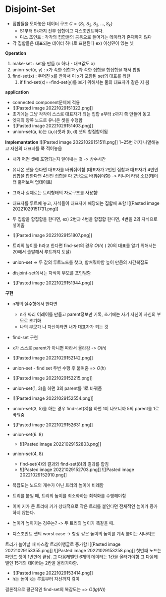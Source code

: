 # Disjoint-Set
- 집합들을 모아놓은 데이터 구조 $C=\{S_{1}, S_{2}, S_{3},..., S_{k}\}$
	- S1부터 Sk까지 전부 집합이고 디스조인트하다.
	- 디스 조인트 : 각각의 집합들의 공통으로 들어가는 데이터가 존재하지 않다
- 각 집합들은 대표되는 데이터 하나로 표현된다 ex) 이성민이 있는 셋

__Operation__
1. make-set : set을 만듬 (x 하나 - 대표값도 x)
2. union-set(x, y) : x가 속한 집합과 y과 속한 집합을 합집합을 해서 합침
3. find-set(x) : 주어진 x를 받아서 이 x가 포함된 set의 대표를 리턴
	1. if find-set(x)\=\=find-set(y)를 보기 위해서는 둘의 대표자가 같은 지 봄

__application__
- connected component문제에 적용
- ![[Pasted image 20221029151322.png]]
- 초기에는 그냥 각각이 스스로 대표자가 되는 집합 a부터 z까지 쭉 만들어 놓고
- 엣지의 양쪽 노드로 유니온 셋을 수행함
- ![[Pasted image 20221029151403.png]]
- union-set(a, b)는 (a,c)셋과 (b, d) 셋의 합집합이됨

__Implemantation__
![[Pasted image 20221029151511.png]]
1~25번 까지 나열해놓고 자신의 대표자를 쭉 적어놓음
- 내가 어떤 셋에 포함되는지 알아내는 것 -> 상수시간
- 유니온 셋을 한다면 대표자를 바꿔줘야함 (대표자가 2번인 집합과 대표자가 4번인 집합을 합한다면 4번인 집합을 다 2번으로 바꿔줘야함) -> 리니어 타임 소요(데이터 훑어보며 업데이트)

- 그러나 실제로는 트리형태의 자료구조를 사용함!
- 대표자를 루트에 놓고, 자식들이 대표자에 해당되는 집합에 포함
![[Pasted image 20221029151731.png]]
- 두 집합을 합집합을 한다면, ex) 2번과 4번을 합집합 한다면, 4번을 2의 자식으로 넣어줌
- ![[Pasted image 20221029151807.png]]
- 트리의 높이를 h라고 한다면 find-set의 경우 $O(h)$ ( 20의 대표를 알기 위해서는 20에서 출발해서 루트까지 도달)
- union-set => 두 값의 루트노드를 찾고, 합쳐줘야함 높이 만큼의 시간복잡도
- disjoint-set에서는 자식이 부모를 포인팅함
- ![[Pasted image 20221029151944.png]]

__구현__
- n개의 실수형에서 한다면
	- n개 짜리 어레이를 만들고 parent정보만 기록, 초기에는 자기 자신이 자신의 부모로 초기화
	- 나의 부모가 나 자신이라면 내가 대표자가 되는 것
- find-set 구현
- x가 스스로 parent가 아니면 따라서 올라감 -> $O(h)$
- ![[Pasted image 20221029152142.png]]
- union-set - find set 두번 수행 후 붙여줌 => $O(h)$
- ![[Pasted image 20221029152215.png]]
- union-set(1, 3)을 하면 3의 parent를 1로 바꿔줌
- ![[Pasted image 20221029152554.png]]
- union-set(3, 5)를 하는 경우 find-set(3)을 하면 1이 나오니까 5의 parent를 1로 바꿔줌
- ![[Pasted image 20221029152631.png]]
- union-set(6. 8)
	- ![[Pasted image 20221029152803.png]]
- union-set(4, 8)
	- find-set(4)의 결과와 find-set(8)의 결과를 합침
	- ![[Pasted image 20221029152703.png]]
![[Pasted image 20221029152910.png]]

- 복잡도는 노드의 개수가 아닌 트리의 높이에 비례함
- 트리를 붙일 때, 트리의 높이를 최소화하는 최적화를 수행해야함
- 이미 키가 큰 트리에 키가 상대적으로 작은 트리를 붙인다면 전체적인 높이가 증가하지 않는다.
- 높이가 높아지는 경우는? -> 두 트리의 높이가 똑같을 때.
- 디스조인트 셋의 worst case -> 항상 같은 높이의 높이를 계속 붙이는 시나리오

트리가 늘어날 때 파스칼 트라이앵글로 증가함
![[Pasted image 20221029153355.png]]
![[Pasted image 20221029153258.png]]
첫번째 노드는 파인드 셋이 1번만에 끝남.
그 다음레벨인 6개의 데이터는 1칸을 올라가야함
그 다음레벨인 15개의 데이터는 2칸을 올라가야함.
- ![[Pasted image 20221029153414.png]]
- h는 높이 k는 루트부터 자신까지 깊이

결론적으로 평균적인 find-set의 복잡도는 => $O(lg(N))$

